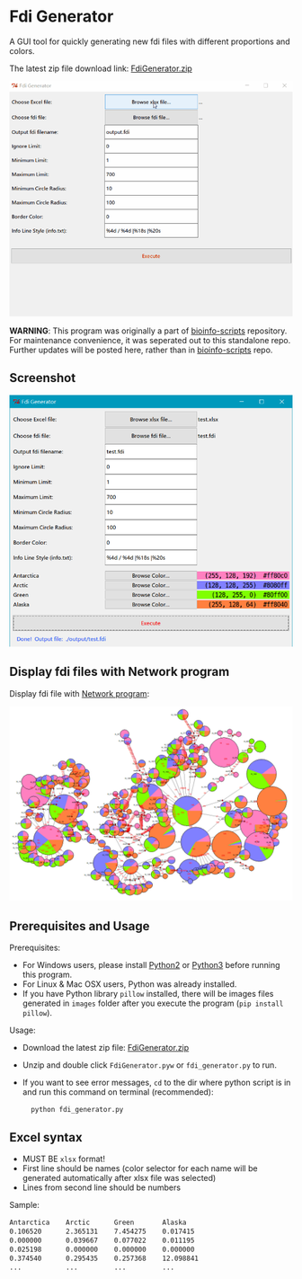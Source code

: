 Fdi Generator
=============

A GUI tool for quickly generating new fdi files with different proportions and colors.

The latest zip file download link: [FdiGenerator.zip](https://raw.githubusercontent.com/zxjsdp/FdiGenerator-zips/master/FdiGenerator.zip)

![FdiGenerator GIF](resources/FdiGenerator.gif)

**WARNING**: This program was originally a part of [bioinfo-scripts](https://github.com/zxjsdp/bioinfo-scripts/tree/master/Haplotype_Related/FdiGenerator) repository. For maintenance convenience, it was seperated out to this standalone repo. Further updates will be posted here, rather than in [bioinfo-scripts](https://github.com/zxjsdp/bioinfo-scripts/tree/master/Haplotype_Related/FdiGenerator) repo.

Screenshot
----------

![Fdi Generator](resources/fdi_generator.png)

Display fdi files with Network program
--------------------------------------

Display fdi file with [Network program](http://www.fluxus-engineering.com/sharenet.htm):

![Display fdi file with Network](resources/display_fdi_with_network.png)

Prerequisites and Usage
-----------------------

Prerequisites:

- For Windows users, please install [Python2](https://www.python.org/downloads/) or [Python3](https://www.python.org/downloads/) before running this program.
- For Linux & Mac OSX users, Python was already installed.
- If you have Python library `pillow` installed, there will be images files generated in `images` folder after you execute the program (`pip install pillow`).

Usage:

- Download the latest zip file: [FdiGenerator.zip](https://raw.githubusercontent.com/zxjsdp/FdiGenerator-zips/master/FdiGenerator.zip)
- Unzip and double click `FdiGenerator.pyw` or `fdi_generator.py` to run.
- If you want to see error messages, `cd` to the dir where python script is in and run this command on terminal (recommended):

        python fdi_generator.py

Excel syntax
-------------

- MUST BE `xlsx` format!
- First line should be names (color selector for each name will be generated automatically after xlsx file was selected)
- Lines from second line should be numbers

Sample:

    Antarctica    Arctic      Green       Alaska
    0.106520      2.365131    7.454275    0.017415
    0.000000      0.039667    0.077022    0.011195
    0.025198      0.000000    0.000000    0.000000
    0.374540      0.295435    0.257368    12.098841
    ...           ...         ...         ...
